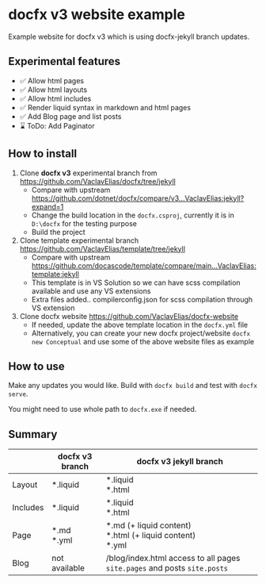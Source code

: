 # docfx v3 website example

Example website for docfx v3 which is using docfx-jekyll branch updates.

## Experimental features

- ✅ Allow html pages
- ✅ Allow html layouts
- ✅ Allow html includes
- ✅ Render liquid syntax in markdown and html pages
- ✅ Add Blog page and list posts
- ⌛ ToDo: Add Paginator

## How to install

1. Clone **docfx v3** experimental branch from https://github.com/VaclavElias/docfx/tree/jekyll
    - Compare with upstream https://github.com/dotnet/docfx/compare/v3...VaclavElias:jekyll?expand=1
    - Change the build location in the ```docfx.csproj```, currently it is in ```D:\docfx``` for the testing purpose
    - Build the project
1. Clone template experimental branch https://github.com/VaclavElias/template/tree/jekyll
    - Compare with upstream https://github.com/docascode/template/compare/main...VaclavElias:template:jekyll
    - This template is in VS Solution so we can have scss compilation available and use any VS extensions
    - Extra files added.. compilerconfig.json for scss compilation through VS extension
1. Clone docfx website https://github.com/VaclavElias/docfx-website
    - If needed, update the above template location in the ```docfx.yml``` file
    - Alternatively, you can create your new docfx project/website ```docfx new Conceptual``` and use some of the above website files as example

## How to use

Make any updates you would like. Build with `docfx build` and test with `docfx serve`.

You might need to use whole path to `docfx.exe` if needed.


## Summary

||docfx v3 branch| docfx v3 jekyll branch|
|---|---|---|
|Layout|*.liquid|*.liquid<br> *.html
|Includes|*.liquid|*.liquid<br> *.html
|Page|*.md<br> *.yml|*.md (+ liquid content)<br> *.html (+ liquid content)<br> *.yml
|Blog|not available|/blog/index.html access to all pages `site.pages` and posts `site.posts`

